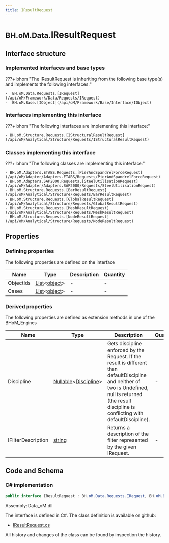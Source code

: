 ```yaml
---
title: IResultRequest
---
```


# <small>BH.oM.Data.</small>**IResultRequest**



## Interface structure

### Implemented interfaces and base types

???+ bhom "The IResultRequest is inheriting from the following base type(s) and implements the following interfaces:"

    -  BH.oM.Data.Requests.[IRequest](/api/oM/Framework/Data/Requests/IRequest)
    -  BH.oM.Base.[IObject](/api/oM/Framework/Base/Interface/IObject)


### Interfaces implementing this interface

???+ bhom "The following interfaces are implementing this interface:"

    - BH.oM.Structure.Requests.[IStructuralResultRequest](/api/oM/Analytical/Structure/Requests/IStructuralResultRequest)


### Classes implementing this interface

???+ bhom "The following classes are implementing this interface:"

    - BH.oM.Adapters.ETABS.Requests.[PierAndSpandrelForceRequest](/api/oM/Adapter/Adapters.ETABS/Requests/PierAndSpandrelForceRequest)
    - BH.oM.Adapters.SAP2000.Requests.[SteelUtilisationRequest](/api/oM/Adapter/Adapters.SAP2000/Requests/SteelUtilisationRequest)
    - BH.oM.Structure.Requests.[BarResultRequest](/api/oM/Analytical/Structure/Requests/BarResultRequest)
    - BH.oM.Structure.Requests.[GlobalResultRequest](/api/oM/Analytical/Structure/Requests/GlobalResultRequest)
    - BH.oM.Structure.Requests.[MeshResultRequest](/api/oM/Analytical/Structure/Requests/MeshResultRequest)
    - BH.oM.Structure.Requests.[NodeResultRequest](/api/oM/Analytical/Structure/Requests/NodeResultRequest)


## Properties



### Defining properties

The following properties are defined on the interface

| Name             | Type             | Description      | Quantity         |
|------------------|------------------|------------------|------------------|
| ObjectIds | [List](https://learn.microsoft.com/en-us/dotnet/api/System.Collections.Generic.List-1?view=netstandard-2.0)&lt;[object](https://learn.microsoft.com/en-us/dotnet/api/System.Object?view=netstandard-2.0)&gt; | - | - |
| Cases | [List](https://learn.microsoft.com/en-us/dotnet/api/System.Collections.Generic.List-1?view=netstandard-2.0)&lt;[object](https://learn.microsoft.com/en-us/dotnet/api/System.Object?view=netstandard-2.0)&gt; | - | - |


### Derived properties

The following properties are defined as extension methods in one of the BHoM_Engines

| Name             | Type             | Description      | Quantity         | Engine           |
|------------------|------------------|------------------|------------------|------------------|
| Discipline | [Nullable](https://learn.microsoft.com/en-us/dotnet/api/System.Nullable-1?view=netstandard-2.0)&lt;[Discipline](/api/oM/Adapter/Adapters.Revit/Enums/Discipline)&gt; | Gets discipline enforced by the Request. If the result is different than defaultDiscipline and neither of two is Undefined, null is returned (the result discipline is conflicting with defaultDiscipline). | - | Revit_Engine |
| IFilterDescription | [string](https://learn.microsoft.com/en-us/dotnet/api/System.String?view=netstandard-2.0) | Returns a description of the filter represented by the given IRequest. | - | Revit_Engine |


## Code and Schema

### C# implementation

``` C# title="C#"
public interface IResultRequest : BH.oM.Data.Requests.IRequest, BH.oM.Base.IObject
```

Assembly: Data_oM.dll

The interface is defined in C#. The class definition is available on github:

- [IResultRequest.cs](https://github.com/BHoM/BHoM/blob/develop/Data_oM/Requests\IResultRequest.cs)

All history and changes of the class can be found by inspection the history.
